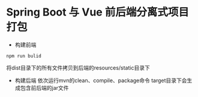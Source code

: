 # Spring Boot 与 Vue 前后端分离式项目打包

* 构建前端

```
npm run bulid
```

将dist目录下的所有文件拷贝到后端的resources/static目录下

* 构建后端 依次运行mvn的clean、compile、package命令 target目录下会生成包含前后端的jar文件  